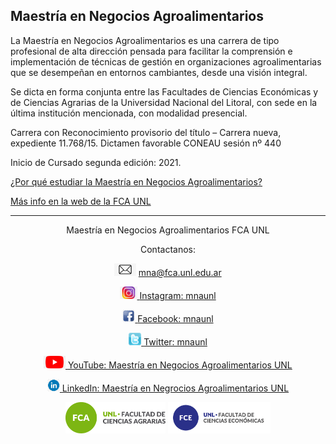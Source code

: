 ## Maestría en Negocios Agroalimentarios

La Maestría en Negocios Agroalimentarios es una carrera de tipo profesional de alta dirección pensada para facilitar la comprensión e implementación de técnicas de gestión en organizaciones agroalimentarias que se desempeñan en entornos cambiantes, desde una visión integral.

Se dicta en forma conjunta entre las Facultades de Ciencias Económicas y de Ciencias Agrarias de la Universidad Nacional del Litoral, con sede en la última institución mencionada, con modalidad presencial.

Carrera con Reconocimiento provisorio del título – Carrera nueva, expediente 11.768/15. Dictamen favorable CONEAU sesión nº 440

Inicio de Cursado segunda edición: 2021.

[¿Por qué estudiar la Maestría en Negocios Agroalimentarios?](por-que-estudiar.html) 

[Más info en la web de la FCA UNL](https://www.fca.unl.edu.ar/posgrado/negocios-agroalimentarios/) 

<hr />
<p style="text-align: center;">
Maestría en Negocios Agroalimentarios FCA UNL
  <a href="https://www.fca.unl.edu.ar/posgrado/negocios-agroalimentarios/">
  </a>
  
<p style="text-align: center;">
  </a>
  Contactanos:
  
<p style="text-align: center;">
  <img src="./images/mail.jpg", style="height:20px;"/>
  <a href="mna@fca.unl.edu.ar/">
mna@fca.unl.edu.ar
<p style="text-align: center;">
  <img src="./images/insta.jpg", style="height:20px;"/>
  <a href="https://www.instagram.com/mnaunl/">
Instagram: mnaunl
<p style="text-align: center;">
    <img src="./images/face.jpg", style="height:20px;"/>
  <a href="https://www.facebook.com/mnaunl">
Facebook: mnaunl
<p style="text-align: center;">
  <img src="./images/twitter.png", style="height:20px;"/>
  <a href="https://twitter.com/mnaunl">
Twitter: mnaunl
<p style="text-align: center;">
  <img src="./images/youtube.png", style="height:20px;"/>
  <a href="https://www.youtube.com/channel/UCy17q1DK9C9AJV9dGXQV7jw">
YouTube: Maestría en Negocios Agroalimentarios UNL
<p style="text-align: center;">
<img src="./images/linked.jpg", style="height:20px;"/>
  <a href="https://www.linkedin.com/company/maestr%C3%ADa-en-negrocios-agroalimentarios-unl">
LinkedIn: Maestría en Negrocios Agroalimentarios UNL

  </a>
  <p style="text-align: center;">
  <img src="./images/logofca.png", style="height:50px;"/>   
  <img src="./images/logofce.png", style="height:50px;"/>



